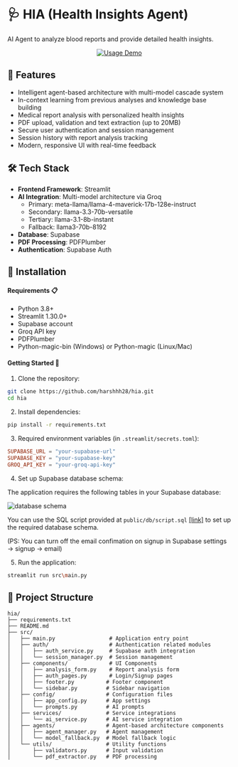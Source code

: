 # 🩺 HIA (Health Insights Agent)

AI Agent to analyze blood reports and provide detailed health insights.

<p align="center">
  <a href="https://github.com/harshhh28/hia"><img src="https://raw.githubusercontent.com/harshhh28/hia/main/public/HIA_demo.gif" alt="Usage Demo"></a>
</p>

## 🌟 Features

- Intelligent agent-based architecture with multi-model cascade system
- In-context learning from previous analyses and knowledge base building
- Medical report analysis with personalized health insights
- PDF upload, validation and text extraction (up to 20MB)
- Secure user authentication and session management
- Session history with report analysis tracking
- Modern, responsive UI with real-time feedback

## 🛠️ Tech Stack

- **Frontend Framework**: Streamlit
- **AI Integration**: Multi-model architecture via Groq
  - Primary: meta-llama/llama-4-maverick-17b-128e-instruct
  - Secondary: llama-3.3-70b-versatile
  - Tertiary: llama-3.1-8b-instant
  - Fallback: llama3-70b-8192
- **Database**: Supabase
- **PDF Processing**: PDFPlumber
- **Authentication**: Supabase Auth

## 🚀 Installation

#### Requirements 📋

- Python 3.8+
- Streamlit 1.30.0+
- Supabase account
- Groq API key
- PDFPlumber
- Python-magic-bin (Windows) or Python-magic (Linux/Mac)

#### Getting Started 📝

1. Clone the repository:

```bash
git clone https://github.com/harshhh28/hia.git
cd hia
```

2. Install dependencies:

```bash
pip install -r requirements.txt
```

3. Required environment variables (in `.streamlit/secrets.toml`):

```toml
SUPABASE_URL = "your-supabase-url"
SUPABASE_KEY = "your-supabase-key"
GROQ_API_KEY = "your-groq-api-key"
```

4. Set up Supabase database schema:

The application requires the following tables in your Supabase database:

![database schema](https://raw.githubusercontent.com/harshhh28/hia/main/public/db/schema.png)

You can use the SQL script provided at `public/db/script.sql` <a href="https://www.github.com/harshhh28/hia/blob/main/public/db/script.sql">[link]</a> to set up the required database schema.

(PS: You can turn off the email confimation on signup in Supabase settings -> signup -> email)

5. Run the application:

```bash
streamlit run src\main.py
```

## 📁 Project Structure

```
hia/
├── requirements.txt
├── README.md
├── src/
│   ├── main.py                 # Application entry point
│   ├── auth/                   # Authentication related modules
│   │   ├── auth_service.py     # Supabase auth integration
│   │   └── session_manager.py  # Session management
│   ├── components/             # UI Components
│   │   ├── analysis_form.py    # Report analysis form
│   │   ├── auth_pages.py       # Login/Signup pages
│   │   ├── footer.py          # Footer component
│   │   └── sidebar.py         # Sidebar navigation
│   ├── config/                # Configuration files
│   │   ├── app_config.py      # App settings
│   │   └── prompts.py         # AI prompts
│   ├── services/              # Service integrations
│   │   └── ai_service.py      # AI service integration
│   ├── agents/                # Agent-based architecture components
│   │   ├── agent_manager.py   # Agent management
│   │   └── model_fallback.py  # Model fallback logic
│   └── utils/                 # Utility functions
│       ├── validators.py      # Input validation
│       └── pdf_extractor.py   # PDF processing
```

